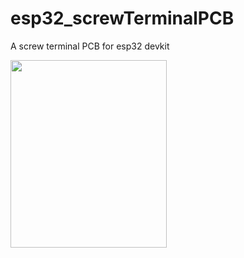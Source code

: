 # esp32_screwTerminalPCB
A screw terminal PCB for esp32 devkit

<img src="https://user-images.githubusercontent.com/94538153/182878853-4d56c12e-f4e4-4e6c-a3a1-9401ffd92b30.png" width="250" height="300"/>
